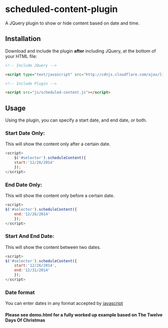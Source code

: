# scheduled-content-plugin

A JQuery plugin to show or hide content based on date and time.

## Installation

Download and include the plugin **after** including JQuery, at the bottom of your HTML file:

``` html
<!-- Include JQuery -->

<script type="text/javascript" src="http://cdnjs.cloudflare.com/ajax/libs/jquery/2.1.1/jquery.min.js"></script>

<!-- Include Plugin -->

<script src="js/scheduled-content.js"></script>
```

## Usage

Using the plugin, you can specify a start date, and end date, or both.

### Start Date Only:

This will show the content only after a certain date.

``` javascript
<script>
	$('#selector').scheduleContent({
	start:'12/26/2014'
	});
</script>
```

### End Date Only:

This will show the content only before a certain date.

``` javascript
<script>
$('#selector').scheduleContent({
	end:'12/26/2014'
	});
</script>
```

### Start And End Date:

This will show the content between two dates.

``` javascript
<script>
$('#selector').scheduleContent({
	start:'12/26/2014',
	end:'12/31/2014'
	});
</script>
```

### Date format

You can enter dates in any format accepted by [javascript](http://msdn.microsoft.com/en-us/library/ie/ff743760%28v=vs.94%29.aspx)

#### Please see demo.html for a fully worked up example based on The Twelve Days Of Christmas
